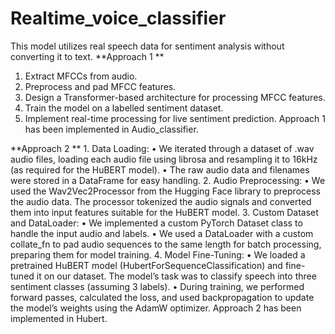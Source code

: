 # Realtime_voice_classifier
This model utilizes real speech data for sentiment analysis without converting it to text.
**Approach 1 **
1.	Extract MFCCs from audio.
2.	Preprocess and pad MFCC features.
3.	Design a Transformer-based architecture for processing MFCC features.
4.	Train the model on a labelled sentiment dataset.
5.	Implement real-time processing for live sentiment prediction.
Approach 1 has been implemented in Audio_classifier. 

**Approach 2 **
	1.	Data Loading:
	•	We iterated through a dataset of .wav audio files, loading each audio file using librosa and resampling it to 16kHz (as required for the HuBERT model).
	•	The raw audio data and filenames were stored in a DataFrame for easy handling.
	2.	Audio Preprocessing:
	•	We used the Wav2Vec2Processor from the Hugging Face library to preprocess the audio data. The processor tokenized the audio signals and converted them into input features suitable for the HuBERT model.
	3.	Custom Dataset and DataLoader:
	•	We implemented a custom PyTorch Dataset class to handle the input audio and labels.
	•	We used a DataLoader with a custom collate_fn to pad audio sequences to the same length for batch processing, preparing them for model training.
	4.	Model Fine-Tuning:
	•	We loaded a pretrained HuBERT model (HubertForSequenceClassification) and fine-tuned it on our dataset. The model’s task was to classify speech into three sentiment classes (assuming 3 labels).
	•	During training, we performed forward passes, calculated the loss, and used backpropagation to update the model’s weights using the AdamW optimizer.
Approach 2 has been implemented in Hubert. 

